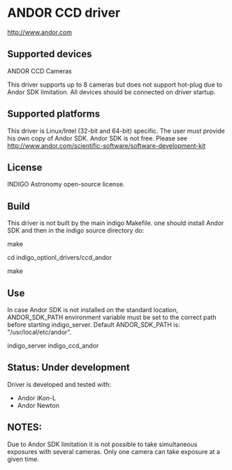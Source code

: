 # ANDOR CCD driver
http://www.andor.com

## Supported devices
ANDOR CCD Cameras

This driver supports up to 8 cameras but does not support hot-plug due to Andor SDK limitation.
All devices should be connected on driver startup.

## Supported platforms

This driver is Linux/Intel (32-bit and 64-bit) specific. The user must provide his own copy of Andor SDK.
Andor SDK is not free. Please see http://www.andor.com/scientific-software/software-development-kit

## License

INDIGO Astronomy open-source license.

## Build
This driver is not built by the main indigo Makefile.
one should install Andor SDK and then in the indigo source directory do:

make

cd indigo_optionl_drivers/ccd_andor

make

## Use
In case Andor SDK is not installed on the standard location, ANDOR_SDK_PATH
environment variable must be set to the correct path before starting
indigo_server. Default ANDOR_SDK_PATH is: "/usr/local/etc/andor".

indigo_server indigo_ccd_andor

## Status: Under development

Driver is developed and tested with:
* Andor iKon-L
* Andor Newton

## NOTES:
Due to Andor SDK limitation it is not possible to take simultaneous exposures with several cameras.
Only one camera can take exposure at a given time.
